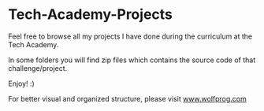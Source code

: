 # Tech-Academy-Projects
Feel free to browse all my projects I have done during the curriculum at the Tech Academy.

In some folders you will find zip files which contains the source code of that challenge/project.

Enjoy! :)

For better visual and organized structure, please visit www.wolfprog.com
